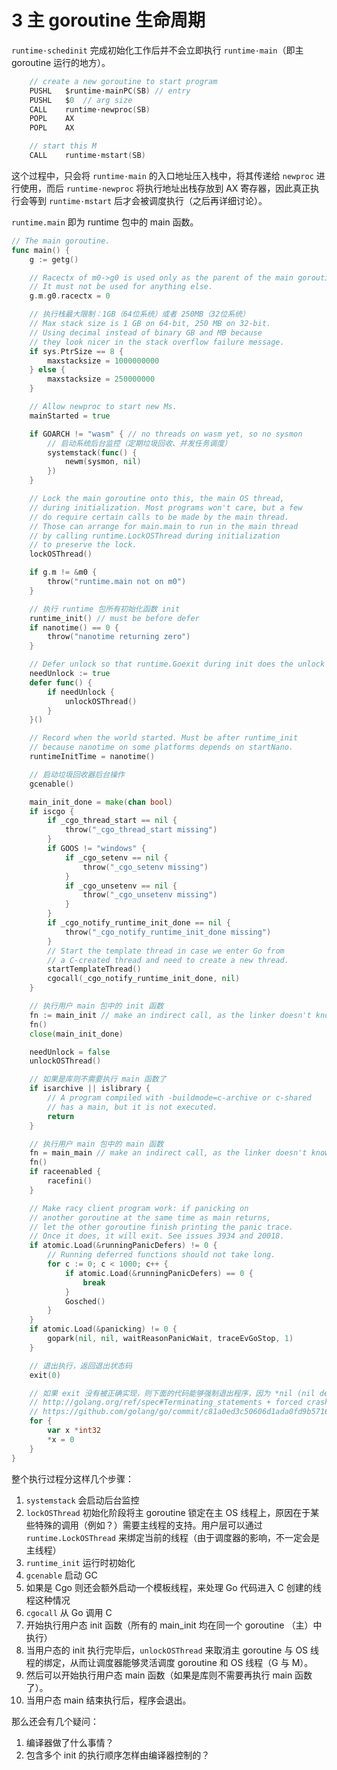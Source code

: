 # 3 主 goroutine 生命周期

`runtime·schedinit` 完成初始化工作后并不会立即执行 `runtime·main`（即主 goroutine 运行的地方）。

```c
	// create a new goroutine to start program
	PUSHL	$runtime·mainPC(SB)	// entry
	PUSHL	$0	// arg size
	CALL	runtime·newproc(SB)
	POPL	AX
	POPL	AX

	// start this M
	CALL	runtime·mstart(SB)
```

这个过程中，只会将 `runtime·main` 的入口地址压入栈中，将其传递给 `newproc` 进行使用，而后 `runtime·newproc` 将执行地址出栈存放到 AX 寄存器，因此真正执行会等到 `runtime·mstart` 后才会被调度执行（之后再详细讨论）。

`runtime.main` 即为 runtime 包中的 main 函数。

```go
// The main goroutine.
func main() {
	g := getg()

	// Racectx of m0->g0 is used only as the parent of the main goroutine.
	// It must not be used for anything else.
	g.m.g0.racectx = 0

	// 执行栈最大限制：1GB（64位系统）或者 250MB（32位系统）
	// Max stack size is 1 GB on 64-bit, 250 MB on 32-bit.
	// Using decimal instead of binary GB and MB because
	// they look nicer in the stack overflow failure message.
	if sys.PtrSize == 8 {
		maxstacksize = 1000000000
	} else {
		maxstacksize = 250000000
	}

	// Allow newproc to start new Ms.
	mainStarted = true

	if GOARCH != "wasm" { // no threads on wasm yet, so no sysmon
		// 启动系统后台监控（定期垃圾回收、并发任务调度）
		systemstack(func() {
			newm(sysmon, nil)
		})
	}

	// Lock the main goroutine onto this, the main OS thread,
	// during initialization. Most programs won't care, but a few
	// do require certain calls to be made by the main thread.
	// Those can arrange for main.main to run in the main thread
	// by calling runtime.LockOSThread during initialization
	// to preserve the lock.
	lockOSThread()

	if g.m != &m0 {
		throw("runtime.main not on m0")
	}

	// 执行 runtime 包所有初始化函数 init
	runtime_init() // must be before defer
	if nanotime() == 0 {
		throw("nanotime returning zero")
	}

	// Defer unlock so that runtime.Goexit during init does the unlock too.
	needUnlock := true
	defer func() {
		if needUnlock {
			unlockOSThread()
		}
	}()

	// Record when the world started. Must be after runtime_init
	// because nanotime on some platforms depends on startNano.
	runtimeInitTime = nanotime()

	// 启动垃圾回收器后台操作
	gcenable()

	main_init_done = make(chan bool)
	if iscgo {
		if _cgo_thread_start == nil {
			throw("_cgo_thread_start missing")
		}
		if GOOS != "windows" {
			if _cgo_setenv == nil {
				throw("_cgo_setenv missing")
			}
			if _cgo_unsetenv == nil {
				throw("_cgo_unsetenv missing")
			}
		}
		if _cgo_notify_runtime_init_done == nil {
			throw("_cgo_notify_runtime_init_done missing")
		}
		// Start the template thread in case we enter Go from
		// a C-created thread and need to create a new thread.
		startTemplateThread()
		cgocall(_cgo_notify_runtime_init_done, nil)
	}

	// 执行用户 main 包中的 init 函数
	fn := main_init // make an indirect call, as the linker doesn't know the address of the main package when laying down the runtime
	fn()
	close(main_init_done)

	needUnlock = false
	unlockOSThread()

	// 如果是库则不需要执行 main 函数了
	if isarchive || islibrary {
		// A program compiled with -buildmode=c-archive or c-shared
		// has a main, but it is not executed.
		return
	}

	// 执行用户 main 包中的 main 函数
	fn = main_main // make an indirect call, as the linker doesn't know the address of the main package when laying down the runtime
	fn()
	if raceenabled {
		racefini()
	}

	// Make racy client program work: if panicking on
	// another goroutine at the same time as main returns,
	// let the other goroutine finish printing the panic trace.
	// Once it does, it will exit. See issues 3934 and 20018.
	if atomic.Load(&runningPanicDefers) != 0 {
		// Running deferred functions should not take long.
		for c := 0; c < 1000; c++ {
			if atomic.Load(&runningPanicDefers) == 0 {
				break
			}
			Gosched()
		}
	}
	if atomic.Load(&panicking) != 0 {
		gopark(nil, nil, waitReasonPanicWait, traceEvGoStop, 1)
	}

	// 退出执行，返回退出状态码
	exit(0)

	// 如果 exit 没有被正确实现，则下面的代码能够强制退出程序，因为 *nil (nil deref) 会崩溃。
	// http://golang.org/ref/spec#Terminating_statements + forced crashed (nil deref) if exit isn't implemented properly.
	// https://github.com/golang/go/commit/c81a0ed3c50606d1ada0fd9b571611b3687c90e1
	for {
		var x *int32
		*x = 0
	}
}
```

整个执行过程分这样几个步骤：

1. `systemstack` 会启动后台监控
2. `lockOSThread` 初始化阶段将主 goroutine 锁定在主 OS 线程上，原因在于某些特殊的调用（例如？）需要主线程的支持。用户层可以通过 `runtime.LockOSThread` 来绑定当前的线程（由于调度器的影响，不一定会是主线程）
3. `runtime_init` 运行时初始化
4. `gcenable` 启动 GC
5. 如果是 Cgo 则还会额外启动一个模板线程，来处理 Go 代码进入 C 创建的线程这种情况
6. `cgocall` 从 Go 调用 C
7. 开始执行用户态 init 函数（所有的 main_init 均在同一个 goroutine （主）中执行）
8. 当用户态的 init 执行完毕后，`unlockOSThread` 来取消主 goroutine 与 OS 线程的绑定，从而让调度器能够灵活调度 goroutine 和 OS 线程（G 与 M）。
9. 然后可以开始执行用户态 main 函数（如果是库则不需要再执行 main 函数了）。
10. 当用户态 main 结束执行后，程序会退出。

那么还会有几个疑问：

1. 编译器做了什么事情？
2. 包含多个 init 的执行顺序怎样由编译器控制的？